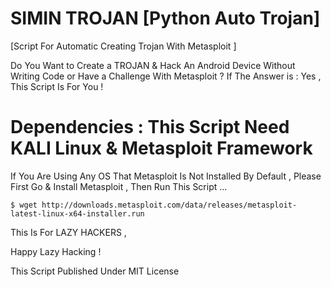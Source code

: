 # SIMIN TROJAN [Python Auto Trojan] 

[Script For Automatic Creating Trojan With Metasploit ]

Do You Want to Create a TROJAN &amp; Hack An Android Device Without Writing Code or Have a Challenge With Metasploit ? 
If The Answer is : Yes , This Script Is For You ! 

# Dependencies : This Script Need KALI Linux & Metasploit Framework 

If You Are Using Any OS That Metasploit Is Not Installed By Default , Please First Go & Install Metasploit , Then Run This Script ...

```console
$ wget http://downloads.metasploit.com/data/releases/metasploit-latest-linux-x64-installer.run
```

This Is For LAZY HACKERS ,

Happy Lazy Hacking !

This Script Published Under MIT License
